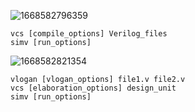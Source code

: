 ![1668582796359](https://user-images.githubusercontent.com/63440757/202111057-70552cb3-3a4c-4c01-9b78-1fb32d15d972.png)

```
vcs [compile_options] Verilog_files
simv [run_options]
```

![1668582821354](https://user-images.githubusercontent.com/63440757/202111139-250c8377-f478-45e6-9375-2f0fb34ad625.png)

```
vlogan [vlogan_options] file1.v file2.v
vcs [elaboration_options] design_unit
simv [run_options]
```

